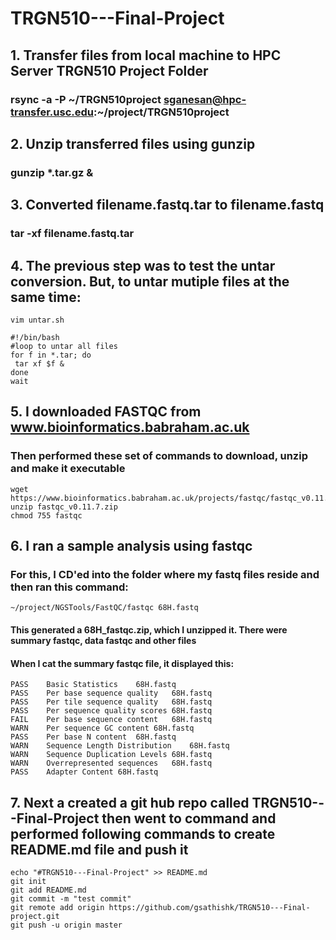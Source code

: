 # TRGN510---Final-Project

## 1. Transfer files from local machine to HPC Server TRGN510 Project Folder
###   rsync -a -P ~/TRGN510project sganesan@hpc-transfer.usc.edu:~/project/TRGN510project

## 2. Unzip transferred files using gunzip
###   gunzip *.tar.gz &

## 3. Converted filename.fastq.tar to filename.fastq
### tar -xf filename.fastq.tar

## 4. The previous step was to test the untar conversion. But, to untar mutiple files at the same time:
```  
vim untar.sh

```

```
#!/bin/bash
#loop to untar all files
for f in *.tar; do
 tar xf $f &
done
wait
```

## 5. I downloaded FASTQC from www.bioinformatics.babraham.ac.uk
###   Then performed these set of commands to download, unzip and make it executable

```
wget https://www.bioinformatics.babraham.ac.uk/projects/fastqc/fastqc_v0.11.7.zip
unzip fastqc_v0.11.7.zip
chmod 755 fastqc

```

## 6. I ran a sample analysis using fastqc
###   For this, I CD'ed into the folder where my fastq files reside and then ran this command:

```
~/project/NGSTools/FastQC/fastqc 68H.fastq

```
#### This generated a 68H_fastqc.zip, which I unzipped it. There were summary fastqc, data fastqc and other files
#### When I cat the summary fastqc file, it displayed this:

	PASS	Basic Statistics	68H.fastq
	PASS	Per base sequence quality	68H.fastq
	PASS	Per tile sequence quality	68H.fastq
	PASS	Per sequence quality scores	68H.fastq
	FAIL	Per base sequence content	68H.fastq
	WARN	Per sequence GC content	68H.fastq
	PASS	Per base N content	68H.fastq
	WARN	Sequence Length Distribution	68H.fastq
	WARN	Sequence Duplication Levels	68H.fastq
	WARN	Overrepresented sequences	68H.fastq
	PASS	Adapter Content	68H.fastq

## 7. Next a created a git hub repo called TRGN510---Final-Project then went to command and performed following commands to create README.md file and push it

```
echo "#TRGN510---Final-Project" >> README.md
git init
git add README.md
git commit -m "test commit"
git remote add origin https://github.com/gsathishk/TRGN510---Final-project.git
git push -u origin master

```
  
 
